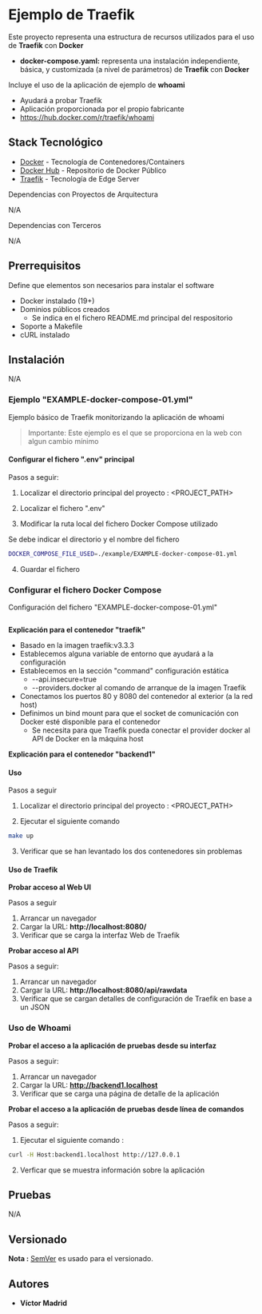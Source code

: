 # Ejemplo de Traefik

Este proyecto representa una estructura de recursos utilizados para el uso de **Traefik** con **Docker**

* **docker-compose.yaml:** representa una instalación independiente, básica, y customizada (a nivel de parámetros) de **Traefik** con **Docker**

Incluye el uso de la aplicación de ejemplo de **whoami**

* Ayudará a probar Traefik
* Aplicación proporcionada por el propio fabricante
* https://hub.docker.com/r/traefik/whoami





## Stack Tecnológico

* [Docker](https://www.docker.com/) - Tecnología de Contenedores/Containers
* [Docker Hub](https://hub.docker.com/) - Repositorio de Docker Público
* [Traefik](https://traefik.io/) - Tecnología de Edge Server

Dependencias con Proyectos de Arquitectura

N/A

Dependencias con Terceros

N/A





## Prerrequisitos

Define que elementos son necesarios para instalar el software

* Docker instalado (19+)
* Dominios públicos creados
  * Se indica en el fichero README.md principal del respositorio
* Soporte a Makefile
* cURL instalado





## Instalación

N/A




### Ejemplo "EXAMPLE-docker-compose-01.yml"

Ejemplo básico de Traefik monitorizando la aplicación de whoami

>Importante: Este ejemplo es el que se proporciona en la web con algun cambio mínimo

#### Configurar el fichero ".env" principal

Pasos a seguir:

1. Localizar el directorio principal del proyecto : <PROJECT_PATH>

2. Localizar el fichero ".env"

3. Modificar la ruta local del fichero Docker Compose utilizado

Se debe indicar el directorio y el nombre del fichero

```bash
DOCKER_COMPOSE_FILE_USED=./example/EXAMPLE-docker-compose-01.yml
```

4. Guardar el fichero


### Configurar el fichero Docker Compose

Configuración del fichero "EXAMPLE-docker-compose-01.yml"

```bash

```

**Explicación para el contenedor "traefik"**

* Basado en la imagen traefik:v3.3.3
* Establecemos alguna variable de entorno que ayudará a la configuración
* Establecemos en la sección "command" configuración estática
  * --api.insecure=true
  * --providers.docker al comando de arranque de la imagen Traefik
* Conectamos los puertos 80 y 8080 del contenedor al exterior (a la red host)
* Definimos un bind mount para que el socket de comunicación con Docker esté disponible para el contenedor
  * Se necesita para que Traefik pueda conectar el provider docker al API de Docker en la máquina host


**Explicación para el contenedor "backend1"**



#### Uso

Pasos a seguir

1. Localizar el directorio principal del proyecto : <PROJECT_PATH>

2. Ejecutar el siguiente comando

```bash
make up
```

3. Verificar que se han levantado los dos contenedores sin problemas


#### Uso de Traefik

**Probar acceso al Web UI**

Pasos a seguir

1. Arrancar un navegador
2. Cargar la URL: **http://localhost:8080/**
3. Verificar que se carga la interfaz Web de Traefik

**Probar acceso al API**

Pasos a seguir:

1. Arrancar un navegador
2. Cargar la URL: **http://localhost:8080/api/rawdata**
3. Verificar que se cargan detalles de configuración de Traefik en base a un JSON



### Uso de Whoami

**Probar el acceso a la aplicación de pruebas desde su interfaz**

Pasos a seguir:

1. Arrancar un navegador
2. Cargar la URL: **http://backend1.localhost**
3. Verificar que se carga una página de detalle de la aplicación



**Probar el acceso a la aplicación de pruebas desde línea de comandos**

Pasos a seguir:

1. Ejecutar el siguiente comando :

```bash
curl -H Host:backend1.localhost http://127.0.0.1
```

2. Verficar que se muestra información sobre la aplicación





## Pruebas

N/A





## Versionado

**Nota :** [SemVer](http://semver.org/) es usado para el versionado.





## Autores

* **Víctor Madrid**
